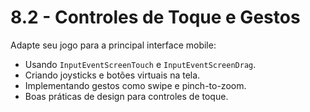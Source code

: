 # 8.2 - Controles de Toque e Gestos

Adapte seu jogo para a principal interface mobile:
- Usando `InputEventScreenTouch` e `InputEventScreenDrag`.
- Criando joysticks e botões virtuais na tela.
- Implementando gestos como swipe e pinch-to-zoom.
- Boas práticas de design para controles de toque.
